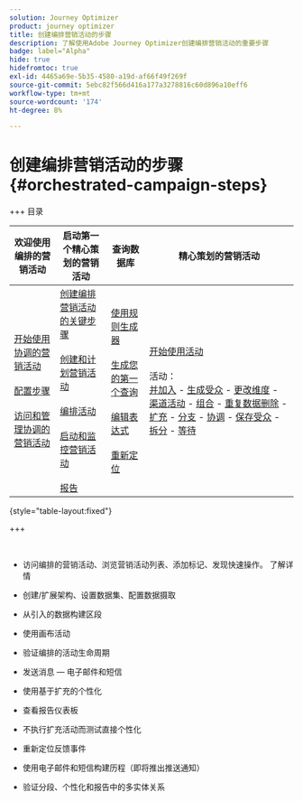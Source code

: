 ```yaml
---
solution: Journey Optimizer
product: journey optimizer
title: 创建编排营销活动的步骤
description: 了解使用Adobe Journey Optimizer创建编排营销活动的重要步骤
badge: label="Alpha"
hide: true
hidefromtoc: true
exl-id: 4465a69e-5b35-4580-a19d-af66f49f269f
source-git-commit: 5ebc82f566d416a177a3278816c60d896a10eff6
workflow-type: tm+mt
source-wordcount: '174'
ht-degree: 8%

---
```


# 创建编排营销活动的步骤 {#orchestrated-campaign-steps}

+++ 目录

| 欢迎使用编排的营销活动 | 启动第一个精心策划的营销活动 | 查询数据库 | 精心策划的营销活动 |
|---|---|---|---|
| [开始使用协调的营销活动](gs-orchestrated-campaigns.md)<br/><br/>[配置步骤](configuration-steps.md)<br/><br/>[访问和管理协调的营销活动](access-manage-orchestrated-campaigns.md) | [创建编排营销活动的关键步骤](gs-campaign-creation.md)<br/><br/>[创建和计划营销活动](create-orchestrated-campaign.md)<br/><br/>[编排活动](orchestrate-activities.md)<br/><br/>[启动和监控营销活动](start-monitor-campaigns.md)<br/><br/>[报告](reporting-campaigns.md) | [使用规则生成器](orchestrated-rule-builder.md)<br/><br/>[生成您的第一个查询](build-query.md)<br/><br/>[编辑表达式](edit-expressions.md)<br/><br/>[重新定位](retarget.md) | [开始使用活动](activities/about-activities.md)<br/><br/>活动：<br/>[并加入](activities/and-join.md) - [生成受众](activities/build-audience.md) - [更改维度](activities/change-dimension.md) - [渠道活动](activities/channels.md) - [组合](activities/combine.md) - [重复数据删除](activities/deduplication.md) - [扩充](activities/enrichment.md) - [分支](activities/fork.md) - [协调](activities/reconciliation.md) - [保存受众](activities/save-audience.md) - [拆分](activities/split.md) - [等待](activities/wait.md) |

{style="table-layout:fixed"}

+++

<br/>

* 访问编排的营销活动、浏览营销活动列表、添加标记、发现快速操作。 了解详情
* 创建/扩展架构、设置数据集、配置数据摄取

* 从引入的数据构建区段
* 使用画布活动
* 验证编排的活动生命周期

* 发送消息 — 电子邮件和短信
* 使用基于扩充的个性化
* 查看报告仪表板

* 不执行扩充活动而测试直接个性化
* 重新定位反馈事件
* 使用电子邮件和短信构建历程（即将推出推送通知）

* 验证分段、个性化和报告中的多实体关系



